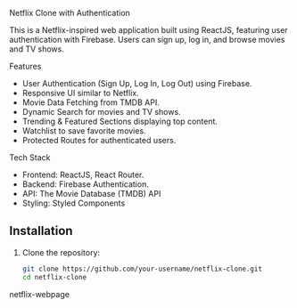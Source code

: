 Netflix Clone with Authentication

This is a Netflix-inspired web application built using ReactJS, featuring user authentication with Firebase. Users can sign up, log in, and browse movies and TV shows.

Features

- User Authentication (Sign Up, Log In, Log Out) using Firebase.
- Responsive UI similar to Netflix.
- Movie Data Fetching from TMDB API.
- Dynamic Search for movies and TV shows.
- Trending & Featured Sections displaying top content.
- Watchlist to save favorite movies.
- Protected Routes for authenticated users.

Tech Stack

- Frontend: ReactJS, React Router.
- Backend: Firebase Authentication.
- API: The Movie Database (TMDB) API
- Styling: Styled Components

## Installation

1. Clone the repository:
   ```sh
   git clone https://github.com/your-username/netflix-clone.git
   cd netflix-clone
n e t f l i x - w e b p a g e 
 
 
